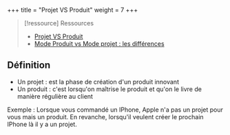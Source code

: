 +++
title = "Projet VS Produit"
weight = 7
+++

> [!ressource] Ressources
> - [Projet VS Produit](https://blog.myagilepartner.fr/index.php/2019/06/27/projet-vs-produit/)
> - [Mode Produit vs Mode projet : les différences](https://www.qualitystreet.fr/2022/12/12/mode-produit-vs-mode-projet-les-differences/)

## Définition

- Un projet : est la phase de création d'un produit innovant
- Un produit : c'est lorsqu'on maîtrise le produit et qu'on le livre de manière régulière au client

Exemple : Lorsque vous commandé un IPhone, Apple n'a pas un projet pour vous mais un produit. En revanche, lorsqu'il veulent créer le prochain IPhone là il y a un projet.
